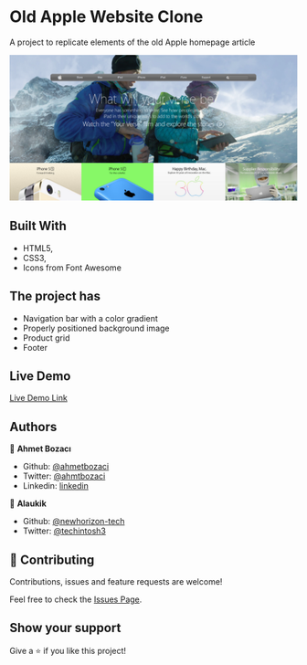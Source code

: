 
# Old Apple Website Clone 

A project to replicate elements of the old Apple homepage article

![screenshot](screenshot.png)

## Built With

- HTML5,
- CSS3,
- Icons from Font Awesome 

## The project has

 - Navigation bar with a color gradient
 - Properly positioned background image
 - Product grid  
 - Footer


## Live Demo

[Live Demo Link](https://ahmetbozaci.github.io/old-apple-website-clone/ )



## Authors

👤 **Ahmet Bozacı**

- Github: [@ahmetbozaci ](https://github.com/ahmetbozaci )
- Twitter: [@ahmtbozaci](https://twitter.com/ahmtbozaci)
- Linkedin: [linkedin](https://linkedin.com/in/ahmetbozaci)

👤 **Alaukik**

- Github: [@newhorizon-tech](https://github.com/newhorizon-tech)
- Twitter: [@techintosh3](https://twitter.com/techintosh3)

## 🤝 Contributing

Contributions, issues and feature requests are welcome!

Feel free to check the  [Issues Page](https://github.com/ahmetbozaci/old-apple-website-clone/issues).

## Show your support

Give a ⭐️ if you like this project!
